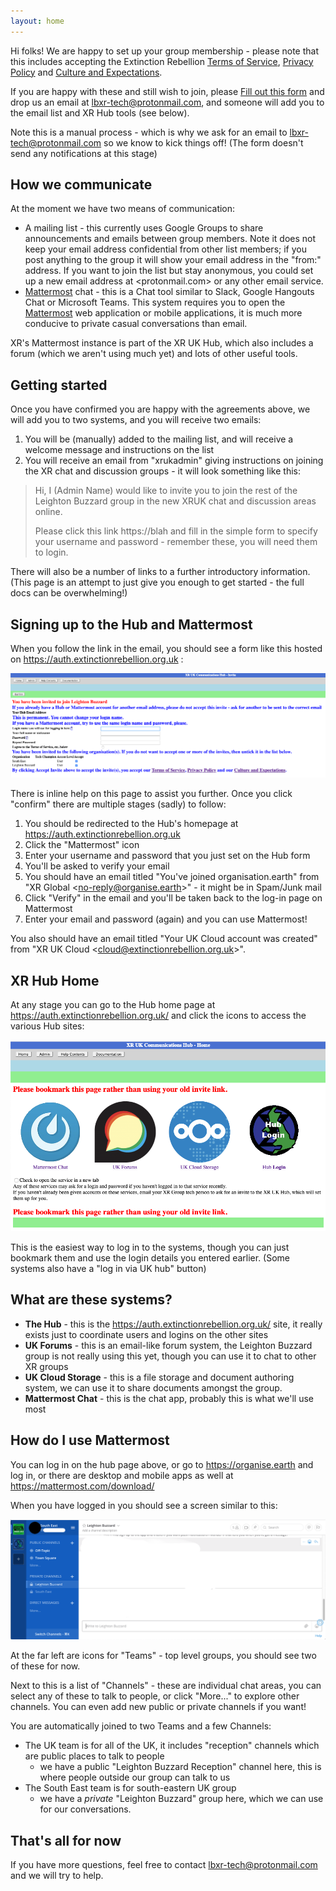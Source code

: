 ```yaml
---
layout: home
---
```


Hi folks!  We are happy to set up your group membership - please note that this includes accepting the Extinction Rebellion [Terms of Service](https://cloud.extinctionrebellion.org.uk/index.php/s/c8bWip6iQnoLyYE), [Privacy Policy](https://cloud.extinctionrebellion.org.uk/index.php/s/9bBRewnq5wttNdX) and [Culture and Expectations](https://cloud.extinctionrebellion.org.uk/index.php/s/MfNRxE7N2oHWQZG).

If you are happy with these and still wish to join, please [Fill out this form](https://cloud.extinctionrebellion.org.uk/index.php/apps/forms/yXZxt3BwwHjYAfNt) and drop us an email at <lbxr-tech@protonmail.com>, and someone will add you to the email list and XR Hub tools (see below).

Note this is a manual process - which is why we ask for an email to <lbxr-tech@protonmail.com> so we know to kick things off!  (The form doesn't send any notifications at this stage)

## How we communicate

At the moment we have two means of communication:

- A mailing list - this currently uses Google Groups to share announcements and emails between group members.  Note it does not keep your email address confidential from other list members; if you post anything to the group it will show your email address in the "from:" address.  If you want to join the list but stay anonymous, you could set up a new email address at <protonmail.com> or any other email service.
- [Mattermost](https://mattermost.com/) chat - this is a Chat tool similar to Slack, Google Hangouts Chat or Microsoft Teams. This system requires you to open the [Mattermost](https://mattermost.com/) web application or mobile applications, it is much more conducive to private casual conversations than email.

XR's Mattermost instance is part of the XR UK Hub, which also includes a forum (which we aren't using much yet) and lots of other useful tools.

## Getting started

Once you have confirmed you are happy with the agreements above, we will add you to two systems, and you will receive two emails:

1. You will be (manually) added to the mailing list, and will receive a welcome message and instructions on the list
2. You will receive an email from "xrukadmin" giving instructions on joining the XR chat and discussion groups - it will look something like this:

> Hi,
> I (Admin Name) would like to invite you to join the rest of the Leighton Buzzard group in the new XRUK chat and discussion areas online.
>
> Please click this link https://blah and fill in the simple form to specify your username and password - remember these, you will need them to login.

There will also be a number of links to a further introductory information.  (This page is an attempt to just give you enough to get started - the full docs can be overwhelming!)

## Signing up to the Hub and Mattermost

When you follow the link in the email, you should see a form like this hosted on <https://auth.extinctionrebellion.org.uk> :

![XR hub invite image](/assets/images/hub_invite.png)

There is inline help on this page to assist you further.  Once you click "confirm" there are multiple stages (sadly) to follow:

1. You should be redirected to the Hub's homepage at <https://auth.extinctionrebellion.org.uk>
2. Click the "Mattermost" icon
3. Enter your username and password that you just set on the Hub form
4. You'll be asked to verify your email
5. You should have an email titled "You've joined organisation.earth" from "XR Global \<no-reply@organise.earth\>" - it might be in Spam/Junk mail
6. Click "Verify" in the email and you'll be taken back to the log-in page on Mattermost
7. Enter your email and password (again) and you can use Mattermost!

You also should have an email titled "Your UK Cloud account was created" from "XR UK Cloud \<cloud@extinctionrebellion.org.uk\>".

## XR Hub Home

At any stage you can go to the Hub home page at <https://auth.extinctionrebellion.org.uk/> and click the icons to access the various Hub sites:

![XR hub home](/assets/images/hub_home.png)

This is the easiest way to log in to the systems, though you can just bookmark them and use the login details you entered earlier.  (Some systems also have a "log in via UK hub" button)

## What are these systems?

* **The Hub** - this is the <https://auth.extinctionrebellion.org.uk/> site, it really exists just to coordinate users and logins on the other sites
* **UK Forums** - this is an email-like forum system, the Leighton Buzzard group is not really using this yet, though you can use it to chat to other XR groups
* **UK Cloud Storage** - this is a file storage and document authoring system, we can use it to share documents amongst the group.
* **Mattermost Chat** - this is the chat app, probably this is what we'll use most

## How do I use Mattermost

You can log in on the hub page above, or go to <https://organise.earth> and log in, or there are desktop and mobile apps as well at <https://mattermost.com/download/> 

When you have logged in you should see a screen similar to this:

![Mattermost screenshot](/assets/images/mattermost.png)

At the far left are icons for "Teams" - top level groups, you should see two of these for now.

Next to this is a list of "Channels" - these are individual chat areas, you can select any of these to talk to people, or click "More..." to explore other channels.  You can even add new public or private channels if you want!

You are automatically joined to two Teams and a few Channels:

- The UK team is for all of the UK, it includes "reception" channels which are public places to talk to people
  - we have a public "Leighton Buzzard Reception" channel here, this is where people outside our group can talk to us
- The South East team is for south-eastern UK group
  - we have a *private* "Leighton Buzzard" group here, which we can use for our conversations.

## That's all for now

If you have more questions, feel free to contact <lbxr-tech@protonmail.com> and we will try to help.
